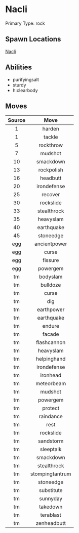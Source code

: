 # Nacli  
Primary Type: rock  
  
## Spawn Locations  
[Nacli](/data/spawn_presets/nacli.md)  
  
## Abilities  
  * purifyingsalt
  * sturdy
  * h:clearbody
  
  
## Moves  
  
| Source | Move |  
|:---:|:---:|  
| 1 | harden |  
| 1 | tackle |  
| 5 | rockthrow |  
| 7 | mudshot |  
| 10 | smackdown |  
| 13 | rockpolish |  
| 16 | headbutt |  
| 20 | irondefense |  
| 25 | recover |  
| 30 | rockslide |  
| 33 | stealthrock |  
| 35 | heavyslam |  
| 40 | earthquake |  
| 45 | stoneedge |  
| egg | ancientpower |  
| egg | curse |  
| egg | fissure |  
| egg | powergem |  
| tm | bodyslam |  
| tm | bulldoze |  
| tm | curse |  
| tm | dig |  
| tm | earthpower |  
| tm | earthquake |  
| tm | endure |  
| tm | facade |  
| tm | flashcannon |  
| tm | heavyslam |  
| tm | helpinghand |  
| tm | irondefense |  
| tm | ironhead |  
| tm | meteorbeam |  
| tm | mudshot |  
| tm | powergem |  
| tm | protect |  
| tm | raindance |  
| tm | rest |  
| tm | rockslide |  
| tm | sandstorm |  
| tm | sleeptalk |  
| tm | smackdown |  
| tm | stealthrock |  
| tm | stompingtantrum |  
| tm | stoneedge |  
| tm | substitute |  
| tm | sunnyday |  
| tm | takedown |  
| tm | terablast |  
| tm | zenheadbutt |  
  
